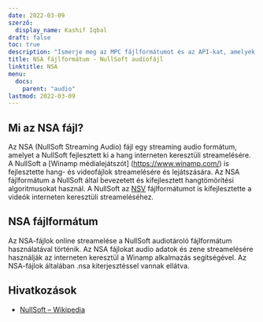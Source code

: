 ```yaml
---
date: 2022-03-09
szerző:
  display_name: Kashif Iqbal
draft: false
toc: true
description: "Ismerje meg az MPC fájlformátumot és az API-kat, amelyek MPC fájlokat hozhatnak létre és nyithatnak meg."
title: NSA fájlformátum - NullSoft audiofájl
linktitle: NSA
menu:
  docs:
    parent: "audio"
lastmod: 2022-03-09
---
```


## Mi az NSA fájl?

Az NSA (NullSoft Streaming Audio) fájl egy streaming audio formátum, amelyet a NullSoft fejlesztett ki a hang interneten keresztüli streamelésére. A NullSoft a [Winamp médialejátszót] (https://www.winamp.com/) is fejlesztette hang- és videofájlok streamelésére és lejátszására. Az NSA fájlformátum a NullSoft által bevezetett és kifejlesztett hangtömörítési algoritmusokat használ. A NullSoft az [NSV](/hu/video/nsv/) fájlformátumot is kifejlesztette a videók interneten keresztüli streameléséhez.

## NSA fájlformátum

Az NSA-fájlok online streamelése a NullSoft audiotároló fájlformátum használatával történik. Az NSA fájlokat audio adatok és zene streamelésére használják az interneten keresztül a Winamp alkalmazás segítségével. Az NSA-fájlok általában .nsa kiterjesztéssel vannak ellátva.

## Hivatkozások

* [NullSoft – Wikipedia](https://en.wikipedia.org/wiki/Nullsoft)

